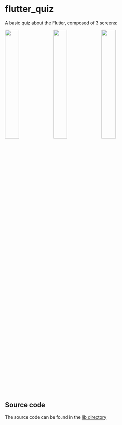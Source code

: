 # flutter_quiz

A basic quiz about the Flutter, composed of 3 screens:

<img src="https://github.com/michal-majewski/flutter_quiz/assets/71565521/571fae98-515a-44be-95a1-f517c96ed23e" width=30%>
<img src="https://github.com/michal-majewski/flutter_quiz/assets/71565521/81add4fa-ae5c-4567-a133-97acb5a03420" width=30%>
<img src="https://github.com/michal-majewski/flutter_quiz/assets/71565521/7c7bef24-8134-4004-8eba-87a8230bbe3c" width=30%>

## Source code

The source code can be found in the [lib directory](./lib)
